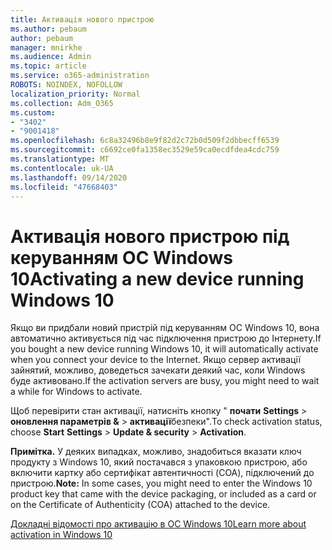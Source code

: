```yaml
---
title: Активація нового пристрою
ms.author: pebaum
author: pebaum
manager: mnirkhe
ms.audience: Admin
ms.topic: article
ms.service: o365-administration
ROBOTS: NOINDEX, NOFOLLOW
localization_priority: Normal
ms.collection: Adm_O365
ms.custom:
- "3402"
- "9001418"
ms.openlocfilehash: 6c8a32496b8e9f82d2c72b0d509f2dbbecff6539
ms.sourcegitcommit: c6692ce0fa1358ec3529e59ca0ecdfdea4cdc759
ms.translationtype: MT
ms.contentlocale: uk-UA
ms.lasthandoff: 09/14/2020
ms.locfileid: "47668403"
---
```

# <a name="activating-a-new-device-running-windows-10"></a><span data-ttu-id="ee1fc-102">Активація нового пристрою під керуванням ОС Windows 10</span><span class="sxs-lookup"><span data-stu-id="ee1fc-102">Activating a new device running Windows 10</span></span>

<span data-ttu-id="ee1fc-103">Якщо ви придбали новий пристрій під керуванням ОС Windows 10, вона автоматично активується під час підключення пристрою до Інтернету.</span><span class="sxs-lookup"><span data-stu-id="ee1fc-103">If you bought a new device running Windows 10, it will automatically activate when you connect your device to the Internet.</span></span> <span data-ttu-id="ee1fc-104">Якщо сервер активації зайнятий, можливо, доведеться зачекати деякий час, коли Windows буде активовано.</span><span class="sxs-lookup"><span data-stu-id="ee1fc-104">If the activation servers are busy, you might need to wait a while for Windows to activate.</span></span>

<span data-ttu-id="ee1fc-105">Щоб перевірити стан активації, натисніть кнопку " **почати** **Settings**  >  **оновлення параметрів &**  >  **активації**безпеки".</span><span class="sxs-lookup"><span data-stu-id="ee1fc-105">To check activation status, choose **Start** **Settings** > **Update & security** > **Activation**.</span></span>

<span data-ttu-id="ee1fc-106">**Примітка.** У деяких випадках, можливо, знадобиться вказати ключ продукту з Windows 10, який постачався з упаковкою пристрою, або включити картку або сертифікат автентичності (COA), підключений до пристрою.</span><span class="sxs-lookup"><span data-stu-id="ee1fc-106">**Note:** In some cases, you might need to enter the Windows 10 product key that came with the device packaging, or included as a card or on the Certificate of Authenticity (COA) attached to the device.</span></span>

[<span data-ttu-id="ee1fc-107">Докладні відомості про активацію в ОС Windows 10</span><span class="sxs-lookup"><span data-stu-id="ee1fc-107">Learn more about activation in Windows 10</span></span>](https://support.microsoft.com/help/12440)